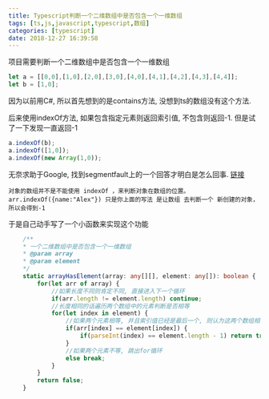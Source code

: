 ```yaml
---
title: Typescript判断一个二维数组中是否包含一个一维数组
tags: [ts,js,javascript,typescript,数组]
categories: [typescript]
date: 2018-12-27 16:39:58
---
```


项目需要判断一个二维数组中是否包含一个一维数组
```typescript
let a = [[0,0],[1,0],[2,0],[3,0],[4,0],[4,1],[4,2],[4,3],[4,4]];
let b = [1,0];
```
因为以前用C#, 所以首先想到的是contains方法, 没想到ts的数组没有这个方法.
<!--more-->
后来使用indexOf方法, 如果包含指定元素则返回索引值, 不包含则返回-1. 但是试了一下发现一直返回-1
```typescript
a.indexOf(b);
a.indexOf([1,0]);
a.indexOf(new Array(1,0));
```
无奈求助于Google, 找到segmentfault上的一个回答才明白是怎么回事. [链接](https://segmentfault.com/q/1010000005826627/)
```
对象的数组并不是不能使用 indexOf ，来判断对象在数组的位置。
arr.indexOf({name:"Alex"}) 只是你上面的写法 是让数组 去判断一个 新创建的对象，
所以会得到-1
```

于是自己动手写了一个小函数来实现这个功能
```typescript
    /**
    * 一个二维数组中是否包含一个一维数组
    * @param array 
    * @param element 
    */
    static arrayHasElement(array: any[][], element: any[]): boolean {
        for(let arr of array) {
            //如果长度不同则肯定不同, 直接进入下一个循环
            if(arr.length != element.length) continue;
            //长度相同的话遍历两个数组中的元素判断是否相等
            for(let index in element) {
                //如果两个元素相等, 并且索引值已经是最后一个, 则认为这两个数组相等
                if(arr[index] == element[index]) {
                    if(parseInt(index) == element.length - 1) return true;
                }
                //如果两个元素不等, 跳出for循环
                else break;
            }
        }
        return false;
    }
```


